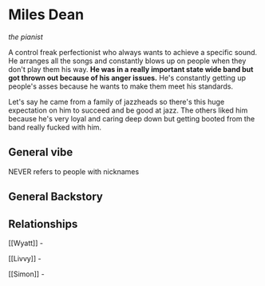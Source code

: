 # Miles Dean
*the pianist*

A control freak perfectionist who always wants to achieve a specific sound. He arranges all the songs and constantly blows up on people when they don't play them his way. **He was in a really important state wide band but got thrown out because of his anger issues.** He's constantly getting up people's asses because he wants to make them meet his standards.

Let's say he came from a family of jazzheads so there's this huge expectation on him to succeed and be good at jazz. The others liked him because he's very loyal and caring deep down but getting booted from the band really fucked with him.
## General vibe

NEVER refers to people with nicknames
## General Backstory


## Relationships

[[Wyatt]] - 

[[Livvy]] - 

[[Simon]] - 
